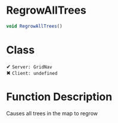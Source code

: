 # RegrowAllTrees
```js
void RegrowAllTrees()
```
# Class
✔ `Server: GridNav`  
✖ `Client: undefined`  

# Function Description
Causes all trees in the map to regrow

